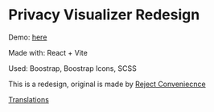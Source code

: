 # Privacy Visualizer Redesign

Demo: [here](https://test.titera.dev/)

Made with: React + Vite

Used: Boostrap, Boostrap Icons, SCSS

This is a redesign, original is made by [Reject Conveniecnce](https://rejectconvenience.com/Why-Privacy/)

[Translations](public/data)
